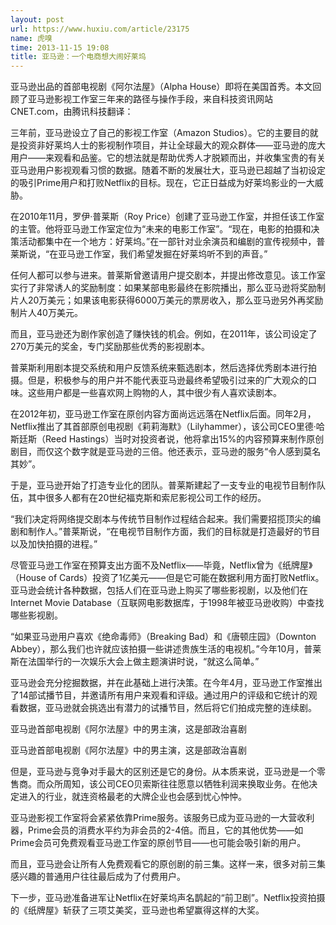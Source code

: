 ```yaml
---
layout: post
url: https://www.huxiu.com/article/23175
name: 虎嗅
time: 2013-11-15 19:08
title: 亚马逊：一个电商想大闹好莱坞
---
```

亚马逊出品的首部电视剧《阿尔法屋》（Alpha House）即将在美国首秀。本文回顾了亚马逊影视工作室三年来的路径与操作手段，来自科技资讯网站CNET.com，由腾讯科技翻译：

三年前，亚马逊设立了自己的影视工作室（Amazon Studios）。它的主要目的就是投资非好莱坞人士的影视制作项目，并让全球最大的观众群体——亚马逊的庞大用户——来观看和品鉴。它的想法就是帮助优秀人才脱颖而出，并收集宝贵的有关亚马逊用户影视观看习惯的数据。随着不断的发展壮大，亚马逊已超越了当初设定的吸引Prime用户和打败Netflix的目标。现在，它正日益成为好莱坞影业的一大威胁。

在2010年11月，罗伊·普莱斯（Roy Price）创建了亚马逊工作室，并担任该工作室的主管。他将亚马逊工作室定位为“未来的电影工作室”。“现在，电影的拍摄和决策活动都集中在一个地方：好莱坞。”在一部针对业余演员和编剧的宣传视频中，普莱斯说，“在亚马逊工作室，我们希望发掘在好莱坞听不到的声音。”

任何人都可以参与进来。普莱斯曾邀请用户提交剧本，并提出修改意见。该工作室实行了非常诱人的奖励制度：如果某部电影最终在影院播出，那么亚马逊将奖励制片人20万美元；如果该电影获得6000万美元的票房收入，那么亚马逊另外再奖励制片人40万美元。

而且，亚马逊还为剧作家创造了赚快钱的机会。例如，在2011年，该公司设定了270万美元的奖金，专门奖励那些优秀的影视剧本。

普莱斯利用剧本提交系统和用户反馈系统来甄选剧本，然后选择优秀剧本进行拍摄。但是，积极参与的用户并不能代表亚马逊最终希望吸引过来的广大观众的口味。这些用户都是一些喜欢网上购物的人，其中很少有人喜欢读剧本。

在2012年初，亚马逊工作室在原创内容方面尚远远落在Netflix后面。同年2月，Netflix推出了其首部原创电视剧《莉莉海默》（Lilyhammer），该公司CEO里德·哈斯廷斯（Reed Hastings）当时对投资者说，他将拿出15%的内容预算来制作原创剧目，而仅这个数字就是亚马逊的三倍。他还表示，亚马逊的服务“令人感到莫名其妙”。

于是，亚马逊开始了打造专业化的团队。普莱斯建起了一支专业的电视节目制作队伍，其中很多人都有在20世纪福克斯和索尼影视公司工作的经历。

“我们决定将网络提交剧本与传统节目制作过程结合起来。我们需要招揽顶尖的编剧和制作人。”普莱斯说，“在电视节目制作方面，我们的目标就是打造最好的节目以及加快拍摄的进程。”

尽管亚马逊工作室在预算支出方面不及Netflix——毕竟，Netflix曾为《纸牌屋》（House of Cards）投资了1亿美元——但是它可能在数据利用方面打败Netflix。亚马逊会统计各种数据，包括人们在亚马逊上购买了哪些影视剧，以及他们在Internet Movie Database（互联网电影数据库，于1998年被亚马逊收购）中查找哪些影视剧。

“如果亚马逊用户喜欢《绝命毒师》（Breaking Bad）和《唐顿庄园》（Downton Abbey），那么我们也许就应该拍摄一些讲述贵族生活的电视机。”今年10月，普莱斯在法国举行的一次娱乐大会上做主题演讲时说，“就这么简单。”

亚马逊会充分挖掘数据，并在此基础上进行决策。在今年4月，亚马逊工作室推出了14部试播节目，并邀请所有用户来观看和评级。通过用户的评级和它统计的观看数据，亚马逊就会挑选出有潜力的试播节目，然后将它们拍成完整的连续剧。

亚马逊首部电视剧《阿尔法屋》中的男主演，这是部政治喜剧

亚马逊首部电视剧《阿尔法屋》中的男主演，这是部政治喜剧

但是，亚马逊与竞争对手最大的区别还是它的身份。从本质来说，亚马逊是一个零售商。而众所周知，该公司CEO贝索斯往往愿意以牺牲利润来换取业务。在他决定进入的行业，就连资格最老的大牌企业也会感到忧心忡忡。

亚马逊影视工作室将会紧紧依靠Prime服务。该服务已成为亚马逊的一大营收利器，Prime会员的消费水平约为非会员的2-4倍。而且，它的其他优势——如Prime会员可免费观看亚马逊工作室的原创节目——也可能会吸引新的用户。

而且，亚马逊会让所有人免费观看它的原创剧的前三集。这样一来，很多对前三集感兴趣的普通用户往往最后成为了付费用户。

下一步，亚马逊准备进军让Netflix在好莱坞声名鹊起的“前卫剧”。Netflix投资拍摄的《纸牌屋》斩获了三项艾美奖，亚马逊也希望赢得这样的大奖。

